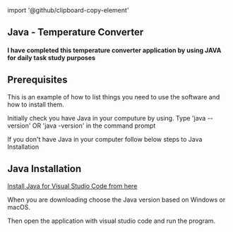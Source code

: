 import '@github/clipboard-copy-element'

<h2>Java - Temperature Converter</h2>

<h4>I have completed this temperature converter application by using JAVA for daily task study purposes</h4>

<h2>Prerequisites</h2>
<p>This is an example of how to list things you need to use the software and how to install them.</p>
<p>Initially check you have Java in your computure by using. Type 'java --version' OR 'java -version' in the command prompt</p>
<p>If you don't have Java in your computer follow below steps to Java Installation</p>

<h2> Java Installation</h2>
<a href ="https://code.visualstudio.com/docs/languages/java"> Install Java for Visual Studio Code from here</a>
<p> When you are downloading choose the Java version based on Windows or macOS. </p>
<p> Then open the application with visual studio code and run the program. </p>


